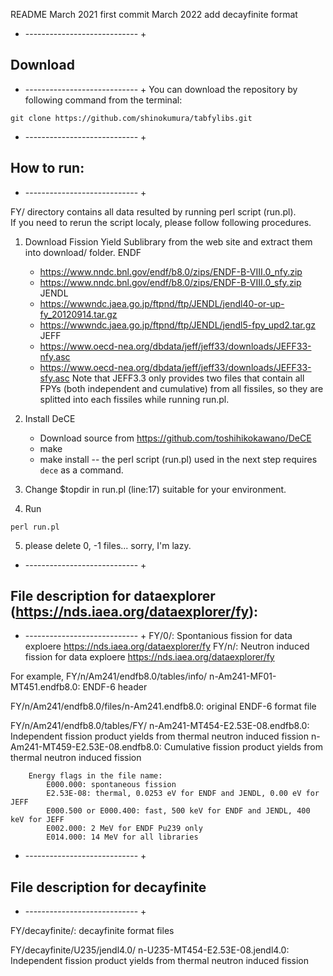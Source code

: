 README
                  March 2021   first commit
                  March 2022   add decayfinite format

+ ---------------------------- +
## Download
+ ---------------------------- +
You can download the repository by following command from the terminal:

```
git clone https://github.com/shinokumura/tabfylibs.git
```


+ ---------------------------- +
## How to run:
+ ---------------------------- +

FY/ directory contains all data resulted by running perl script (run.pl).              
If you need to rerun the script localy, please follow following procedures.

1. Download Fission Yield Sublibrary from the web site and extract them into download/ folder.
   ENDF
   - https://www.nndc.bnl.gov/endf/b8.0/zips/ENDF-B-VIII.0_nfy.zip
   - https://www.nndc.bnl.gov/endf/b8.0/zips/ENDF-B-VIII.0_sfy.zip
   JENDL
   - https://wwwndc.jaea.go.jp/ftpnd/ftp/JENDL/jendl40-or-up-fy_20120914.tar.gz
   - https://wwwndc.jaea.go.jp/ftpnd/ftp/JENDL/jendl5-fpy_upd2.tar.gz
   JEFF
   - https://www.oecd-nea.org/dbdata/jeff/jeff33/downloads/JEFF33-nfy.asc
   - https://www.oecd-nea.org/dbdata/jeff/jeff33/downloads/JEFF33-sfy.asc
   Note that JEFF3.3 only provides two files that contain all FPYs (both independent and cumulative) from all fissiles, so they are splitted into each fissiles while running run.pl.

2. Install DeCE
    - Download source from https://github.com/toshihikokawano/DeCE
    - make
    - make install
    -- the perl script (run.pl) used in the next step requires `dece` as a command.

3. Change $topdir in run.pl (line:17) suitable for your environment.

4. Run 
```
perl run.pl
```

5. please delete 0, -1 files... sorry, I'm lazy.



+ ---------------------------- +
## File description for dataexplorer (https://nds.iaea.org/dataexplorer/fy):
+ ---------------------------- +
 FY/0/: Spontanious fission for data exploere https://nds.iaea.org/dataexplorer/fy
 FY/n/: Neutron induced fission for data exploere https://nds.iaea.org/dataexplorer/fy

 For example,
  FY/n/Am241/endfb8.0/tables/info/
    n-Am241-MF01-MT451.endfb8.0: ENDF-6 header

  FY/n/Am241/endfb8.0/files/n-Am241.endfb8.0: original ENDF-6 format file

  FY/n/Am241/endfb8.0/tables/FY/
    n-Am241-MT454-E2.53E-08.endfb8.0:  Independent fission product yields from thermal neutron induced fission
    n-Am241-MT459-E2.53E-08.endfb8.0:  Cumulative fission product yields from thermal neutron induced fission

           
        Energy flags in the file name:
            E000.000: spontaneous fission
            E2.53E-08: thermal, 0.0253 eV for ENDF and JENDL, 0.00 eV for JEFF
            E000.500 or E000.400: fast, 500 keV for ENDF and JENDL, 400 keV for JEFF
            E002.000: 2 MeV for ENDF Pu239 only
            E014.000: 14 MeV for all libraries  

+ ---------------------------- +
## File description for decayfinite
+ ---------------------------- +

 FY/decayfinite/: decayfinite format files

 FY/decayfinite/U235/jendl4.0/
    n-U235-MT454-E2.53E-08.jendl4.0:  Independent fission product yields from thermal neutron induced fission




